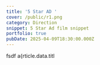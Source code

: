 ```yaml
---
title: '5 Star AD '
cover: /public/r1.png
category: Direction
snippet: 5 Star Ad film snippet
portfolio: true
pubDate: 2025-04-09T18:30:00.000Z
---
```


fsdf
a{rticle.data.titl
